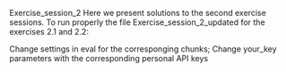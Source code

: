 Exercise_session_2
Here we present solutions to the second exercise sessions. To run properly the file Exercise_session_2_updated for the exercises 2.1 and 2.2:

Change settings in eval for the corresponging chunks;
Change your_key parameters with the corresponding personal API keys
